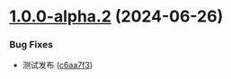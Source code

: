 # [1.0.0-alpha.2](https://github.com/lotusjs/react-primitives/compare/v1.0.0-alpha.1...v1.0.0-alpha.2) (2024-06-26)


### Bug Fixes

* 测试发布 ([c6aa7f3](https://github.com/lotusjs/react-primitives/commit/c6aa7f380df30bae462b72ef06ec1f5f60f367dc))
